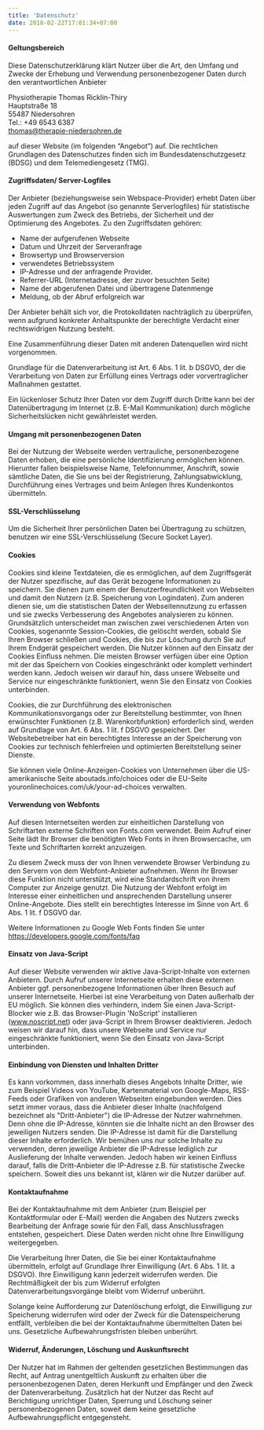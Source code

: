 ```yaml
---
title: 'Datenschutz'
date: 2018-02-22T17:01:34+07:00
---
```


#### Geltungsbereich

Diese Datenschutzerklärung klärt Nutzer über die Art, den Umfang und Zwecke der Erhebung und Verwendung personenbezogener Daten durch den verantwortlichen Anbieter

Physiotherapie Thomas Ricklin-Thiry  
Hauptstraße 18  
55487 Niedersohren  
Tel.: +49 6543 6387  
thomas@therapie-niedersohren.de

auf dieser Website (im folgenden “Angebot”) auf. Die rechtlichen Grundlagen des Datenschutzes finden sich im Bundesdatenschutzgesetz (BDSG) und dem Telemediengesetz (TMG).

#### Zugriffsdaten/ Server-Logfiles

Der Anbieter (beziehungsweise sein Webspace-Provider) erhebt Daten über jeden Zugriff auf das Angebot (so genannte Serverlogfiles) für statistische Auswertungen zum Zweck des Betriebs, der Sicherheit und der Optimierung des Angebotes. Zu den Zugriffsdaten gehören:

- Name der aufgerufenen Webseite
- Datum und Uhrzeit der Serveranfrage
- Browsertyp und Browserversion
- verwendetes Betriebssystem
- IP-Adresse und der anfragende Provider.
- Referrer-URL (Internetadresse, der zuvor besuchten Seite)
- Name der abgerufenen Datei und übertragene Datenmenge
- Meldung, ob der Abruf erfolgreich war

Der Anbieter behält sich vor, die Protokolldaten nachträglich zu überprüfen, wenn aufgrund konkreter Anhaltspunkte der berechtigte Verdacht einer rechtswidrigen Nutzung besteht.

Eine Zusammenführung dieser Daten mit anderen Datenquellen wird nicht vorgenommen.

Grundlage für die Datenverarbeitung ist Art. 6 Abs. 1 lit. b DSGVO, der die Verarbeitung von Daten zur Erfüllung eines Vertrags oder vorvertraglicher Maßnahmen gestattet.

Ein lückenloser Schutz Ihrer Daten vor dem Zugriff durch Dritte kann bei der Datenübertragung im Internet (z.B. E-Mail Kommunikation) durch mögliche Sicherheitslücken nicht gewährleistet werden.

#### Umgang mit personenbezogenen Daten

Bei der Nutzung der Webseite werden vertrauliche, personenbezogene Daten erhoben, die eine persönliche Identifizierung ermöglichen können. Hierunter fallen beispielsweise Name, Telefonnummer, Anschrift, sowie sämtliche Daten, die Sie uns bei der Registrierung, Zahlungsabwicklung, Durchführung eines Vertrages und beim Anlegen Ihres Kundenkontos übermitteln.

#### SSL-Verschlüsselung

Um die Sicherheit Ihrer persönlichen Daten bei Übertragung zu schützen, benutzen wir eine SSL-Verschlüsselung (Secure Socket Layer).

#### Cookies

Cookies sind kleine Textdateien, die es ermöglichen, auf dem Zugriffsgerät der Nutzer spezifische, auf das Gerät bezogene Informationen zu speichern. Sie dienen zum einem der Benutzerfreundlichkeit von Webseiten und damit den Nutzern (z.B. Speicherung von Logindaten). Zum anderen dienen sie, um die statistischen Daten der Webseitennutzung zu erfassen und sie zwecks Verbesserung des Angebotes analysieren zu können. Grundsätzlich unterscheidet man zwischen zwei verschiedenen Arten von Cookies, sogenannte Session-Cookies, die gelöscht werden, sobald Sie Ihren Browser schließen und Cookies, die bis zur Löschung durch Sie auf Ihrem Endgerät gespeichert werden. Die Nutzer können auf den Einsatz der Cookies Einfluss nehmen. Die meisten Browser verfügen über eine Option mit der das Speichern von Cookies eingeschränkt oder komplett verhindert werden kann. Jedoch weisen wir darauf hin, dass unsere Webseite und Service nur eingeschränkte funktioniert, wenn Sie den Einsatz von Cookies unterbinden.

Cookies, die zur Durchführung des elektronischen Kommunikationsvorgangs oder zur Bereitstellung bestimmter, von Ihnen erwünschter Funktionen (z.B. Warenkorbfunktion) erforderlich sind, werden auf Grundlage von Art. 6 Abs. 1 lit. f DSGVO gespeichert. Der Websitebetreiber hat ein berechtigtes Interesse an der Speicherung von Cookies zur technisch fehlerfreien und optimierten Bereitstellung seiner Dienste.

Sie können viele Online-Anzeigen-Cookies von Unternehmen über die US-amerikanische Seite aboutads.info/choices oder die EU-Seite youronlinechoices.com/uk/your-ad-choices verwalten.

#### Verwendung von Webfonts
Auf diesen Internetseiten werden zur einheitlichen Darstellung von Schriftarten externe Schriften von Fonts.com verwendet. Beim Aufruf einer Seite lädt Ihr Browser die benötigten Web Fonts in ihren Browsercache, um Texte und Schriftarten korrekt anzuzeigen.

Zu diesem Zweck muss der von Ihnen verwendete Browser Verbindung zu den Servern von dem Webfont-Anbieter aufnehmen. Wenn ihr Browser diese Funktion nicht unterstützt, wird eine Standardschrift von ihrem Computer zur Anzeige genutzt. Die Nutzung der Webfont erfolgt im Interesse einer einheitlichen und ansprechenden Darstellung unserer Online-Angebote. Dies stellt ein berechtigtes Interesse im Sinne von Art. 6 Abs. 1 lit. f DSGVO dar.

Weitere Informationen zu Google Web Fonts finden Sie unter 
https://developers.google.com/fonts/faq 

#### Einsatz von Java-Script

Auf dieser Website verwenden wir aktive Java-Script-Inhalte von externen Anbietern. Durch Aufruf unserer Internetseite erhalten diese externen Anbieter ggf. personenbezogene Informationen über Ihren Besuch auf unserer Internetseite. Hierbei ist eine Verarbeitung von Daten außerhalb der EU möglich. Sie können dies verhindern, indem Sie einen Java-Script-Blocker wie z.B. das Browser-Plugin 'NoScript' installieren (www.noscript.net) oder java-Script in Ihrem Browser deaktivieren. Jedoch weisen wir darauf hin, dass unsere Webseite und Service nur eingeschränkte funktioniert, wenn Sie den Einsatz von Java-Script unterbinden.

#### Einbindung von Diensten und Inhalten Dritter

Es kann vorkommen, dass innerhalb dieses Angebots Inhalte Dritter, wie zum Beispiel Videos von YouTube, Kartenmaterial von Google-Maps, RSS-Feeds oder Grafiken von anderen Webseiten eingebunden werden. Dies setzt immer voraus, dass die Anbieter dieser Inhalte (nachfolgend bezeichnet als "Dritt-Anbieter") die IP-Adresse der Nutzer wahrnehmen. Denn ohne die IP-Adresse, könnten sie die Inhalte nicht an den Browser des jeweiligen Nutzers senden. Die IP-Adresse ist damit für die Darstellung dieser Inhalte erforderlich. Wir bemühen uns nur solche Inhalte zu verwenden, deren jeweilige Anbieter die IP-Adresse lediglich zur Auslieferung der Inhalte verwenden. Jedoch haben wir keinen Einfluss darauf, falls die Dritt-Anbieter die IP-Adresse z.B. für statistische Zwecke speichern. Soweit dies uns bekannt ist, klären wir die Nutzer darüber auf.

#### Kontaktaufnahme

Bei der Kontaktaufnahme mit dem Anbieter (zum Beispiel per Kontaktformular oder E-Mail) werden die Angaben des Nutzers zwecks Bearbeitung der Anfrage sowie für den Fall, dass Anschlussfragen entstehen, gespeichert. Diese Daten werden nicht ohne Ihre Einwilligung weitergegeben.

Die Verarbeitung Ihrer Daten, die Sie bei einer Kontaktaufnahme übermitteln, erfolgt auf Grundlage Ihrer Einwilligung (Art. 6 Abs. 1 lit. a DSGVO). Ihre Einwilligung kann jederzeit widerrufen werden. Die Rechtmäßigkeit der bis zum Widerruf erfolgten Datenverarbeitungsvorgänge bleibt vom Widerruf unberührt.

Solange keine Aufforderung zur Datenlöschung erfolgt, die Einwilligung zur Speicherung widerrufen wird oder der Zweck für die Datenspeicherung entfällt, verbleiben die bei der Kontaktaufnahme übermittelten Daten bei uns. Gesetzliche Aufbewahrungsfristen bleiben unberührt.

#### Widerruf, Änderungen, Löschung und Auskunftsrecht

Der Nutzer hat im Rahmen der geltenden gesetzlichen Bestimmungen das Recht, auf Antrag unentgeltlich Auskunft zu erhalten über die personenbezogenen Daten, deren Herkunft und Empfänger und den Zweck der Datenverarbeitung. Zusätzlich hat der Nutzer das Recht auf Berichtigung unrichtiger Daten, Sperrung und Löschung seiner personenbezogenen Daten, soweit dem keine gesetzliche Aufbewahrungspflicht entgegensteht.
